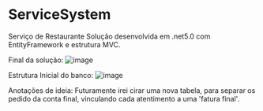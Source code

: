 # ServiceSystem
 Serviço de Restaurante
 Solução desenvolvida em .net5.0 com EntityFramework e estrutura MVC.

Final da solução:
 ![image](https://github.com/DiegoViana90/ServiceSystem/assets/77411511/ff0676d0-27b0-4b12-b642-d2f3bddefdca)

Estrutura Inicial do banco:
![image](https://github.com/DiegoViana90/ServiceSystem/assets/77411511/abad7a47-e317-4a79-926a-b7d491bc4c61)

 Anotações de ideia:
Futuramente irei cirar uma nova tabela, para separar os pedido da conta final, vinculando cada atentimento a uma 'fatura final'.
